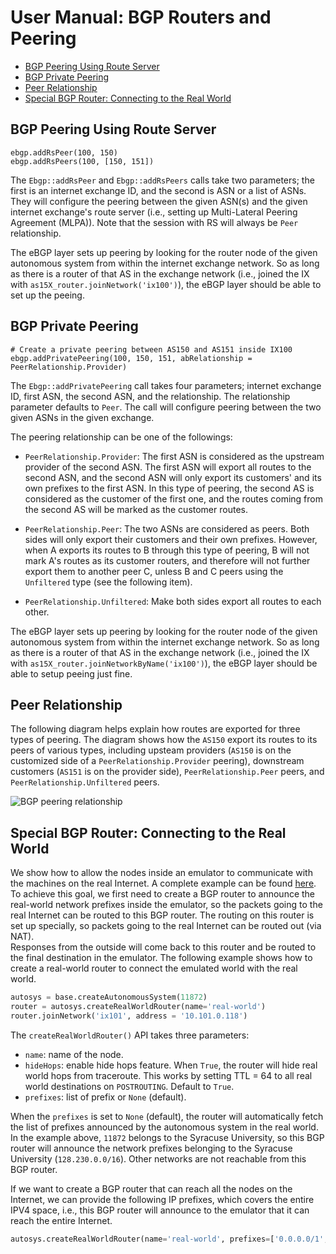 # User Manual: BGP Routers and Peering

- [BGP Peering Using Route Server](#bgp-rs-peering)
- [BGP Private Peering](#bgp-private-peering)
- [Peer Relationship](#peer-relationship)
- [Special BGP Router: Connecting to the Real World](#connect-to-realworld)


<a id="bgp-rs-peering"></a>
## BGP Peering Using Route Server

```
ebgp.addRsPeer(100, 150)
ebgp.addRsPeers(100, [150, 151])
```

The `Ebgp::addRsPeer` and `Ebgp::addRsPeers` calls take two parameters; the first is an internet
exchange ID, and the second is ASN or a list of ASNs. 
They will configure the peering between the
given ASN(s) and the given internet exchange's route server (i.e., setting up
Multi-Lateral Peering Agreement (MLPA)). Note that the session with RS will
always be `Peer` relationship.

The eBGP layer sets up peering by looking for the router node of the given
autonomous system from within the internet exchange network. So as long as
there is a router of that AS in the exchange network (i.e., joined the IX with
`as15X_router.joinNetwork('ix100')`), the eBGP layer should be able to set up
the peeing.


<a id="bgp-private-peering"></a>
## BGP Private Peering

```
# Create a private peering between AS150 and AS151 inside IX100
ebgp.addPrivatePeering(100, 150, 151, abRelationship = PeerRelationship.Provider)
```

The `Ebgp::addPrivatePeering` call takes four parameters; internet exchange ID,
first ASN, the second ASN, and the relationship. The relationship parameter
defaults to `Peer`. The call will configure peering between the two given ASNs
in the given exchange. 

The peering relationship can be one of the followings:

- `PeerRelationship.Provider`: The first ASN is considered as the upstream
  provider of the second ASN. The first ASN will export all routes to the
  second ASN, and the second ASN will only export its customers' and its own
  prefixes to the first ASN. In this type of peering, the second AS is considered
  as the customer of the first one, and the routes coming from the second AS
  will be marked as the customer routes. 

- `PeerRelationship.Peer`: The two ASNs are considered as peers. Both sides
  will only export their customers and their own prefixes. However, when A exports 
  its routes to B through this type of peering, B will not mark A's routes 
  as its customer routers, and therefore will not further export them to 
  another peer C, unless B and C peers using the `Unfiltered` type (see the following item). 

- `PeerRelationship.Unfiltered`: Make both sides export all routes to each other.


The eBGP layer sets up peering by looking for the router node of the given
autonomous system from within the internet exchange network. So as long as
there is a router of that AS in the exchange network (i.e., joined the IX with
`as15X_router.joinNetworkByName('ix100')`), the eBGP layer should be able to
setup peeing just fine.

  
<a id="peer-relationship"></a>
## Peer Relationship

The following diagram helps explain how routes are exported for three types of peering. The diagram shows how the `AS150` export its routes to its peers of various types, 
including upsteam providers (`AS150` is on the customized side of a `PeerRelationship.Provider` peering), 
downstream customers (`AS151` is on the provider side), `PeerRelationship.Peer` peers,
and `PeerRelationship.Unfiltered` peers.

![BGP peering relationship](./Figs/peering_relationship.jpg)


<a id="connect-to-realworld"></a>
## Special BGP Router: Connecting to the Real World

We show how to allow the nodes inside an emulator to communicate
with the machines on the real Internet. A complete example
can be found [here](../../examples/A03-real-world/). 
To achieve this goal, we first need to create 
a BGP router to announce the real-world network 
prefixes inside the emulator, so the packets going to the 
real Internet can be routed to this BGP router. 
The routing on this router is set up specially, so packets
going to the real Internet can be routed out (via NAT).  
Responses from the outside will come back to this router
and be routed to the final destination in the emulator.
The following example shows how to create a real-world 
router to connect the emulated world with the real world. 


```python
autosys = base.createAutonomousSystem(11872)
router = autosys.createRealWorldRouter(name='real-world')
router.joinNetwork('ix101', address = '10.101.0.118')
```

The `createRealWorldRouter()` API takes three parameters:

- `name`: name of the node.
- `hideHops`: enable hide hops feature. When `True`, the router will hide real
  world hops from traceroute. This works by setting TTL = 64 to all real world
  destinations on `POSTROUTING`. Default to `True`.
- `prefixes`: list of prefix or `None` (default). 

When the `prefixes` is set to `None` (default), the router will automatically 
fetch the list of prefixes announced by the autonomous system in the real world. 
In the example above, `11872` belongs to the Syracuse University, so
this BGP router will announce the network prefixes belonging to the 
Syracuse University (`128.230.0.0/16`). Other networks are not 
reachable from this BGP router. 

If we want to create a BGP router that can reach all the nodes on the Internet,
we can provide the following IP prefixes, which covers the entire IPV4 space, 
i.e., this BGP router will announce to the emulator that it can reach 
the entire Internet.

```python
autosys.createRealWorldRouter(name='real-world', prefixes=['0.0.0.0/1', '128.0.0.0/1'])
```

